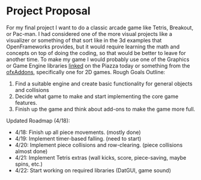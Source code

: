 # Project Proposal
  For my final project I want to do a classic arcade game like Tetris, Breakout, or Pac-man. I had considered one of the more visual projects like a visualizer or something of that sort like in the 3d examples that OpenFrameworks provides, but it would require learning the math and concepts on top of doing the coding, so that would be better to leave for another time. 
  To make my game I would probably use one of the Graphics or Game Engine libraries [linked](https://github.com/fffaraz/awesome-cpp) on the Piazza today or something from the [ofxAddons](http://ofxaddons.com/categories/17-game-engine), specifically one for 2D games. 
Rough Goals Outline:
1. Find a suitable engine and create basic functionality for general objects and collisions
2. Decide what game to make and start implementing the core game features.
3. Finish up the game and think about add-ons to make the game more full.

Updated Roadmap (4/18):
- 4/18: Finish up all piece movements. (mostly done) 
- 4/19: Implement timer-based falling. (need to start)
- 4/20: Implement piece collisions and row-clearing. (piece collisions almost done)
- 4/21: Implement Tetris extras (wall kicks, score, piece-saving, maybe spins, etc.)
- 4/22: Start working on required libraries (DatGUI, game sound)

